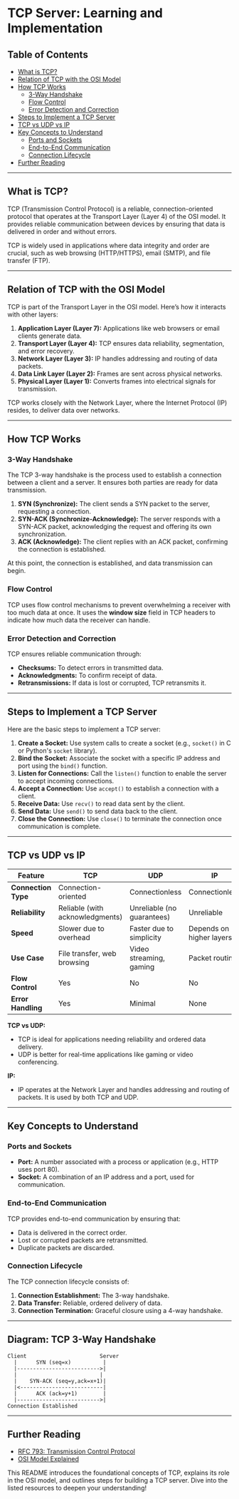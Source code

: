 # TCP Server: Learning and Implementation

## Table of Contents
- [What is TCP?](#what-is-tcp)
- [Relation of TCP with the OSI Model](#relation-of-tcp-with-the-osi-model)
- [How TCP Works](#how-tcp-works)
  - [3-Way Handshake](#3-way-handshake)
  - [Flow Control](#flow-control)
  - [Error Detection and Correction](#error-detection-and-correction)
- [Steps to Implement a TCP Server](#steps-to-implement-a-tcp-server)
- [TCP vs UDP vs IP](#tcp-vs-udp-vs-ip)
- [Key Concepts to Understand](#key-concepts-to-understand)
  - [Ports and Sockets](#ports-and-sockets)
  - [End-to-End Communication](#end-to-end-communication)
  - [Connection Lifecycle](#connection-lifecycle)
- [Further Reading](#further-reading)

---

## What is TCP?
TCP (Transmission Control Protocol) is a reliable, connection-oriented protocol that operates at the Transport Layer (Layer 4) of the OSI model. It provides reliable communication between devices by ensuring that data is delivered in order and without errors.

TCP is widely used in applications where data integrity and order are crucial, such as web browsing (HTTP/HTTPS), email (SMTP), and file transfer (FTP).

---

## Relation of TCP with the OSI Model
TCP is part of the Transport Layer in the OSI model. Here’s how it interacts with other layers:

1. **Application Layer (Layer 7):** Applications like web browsers or email clients generate data.
2. **Transport Layer (Layer 4):** TCP ensures data reliability, segmentation, and error recovery.
3. **Network Layer (Layer 3):** IP handles addressing and routing of data packets.
4. **Data Link Layer (Layer 2):** Frames are sent across physical networks.
5. **Physical Layer (Layer 1):** Converts frames into electrical signals for transmission.

TCP works closely with the Network Layer, where the Internet Protocol (IP) resides, to deliver data over networks.

---

## How TCP Works

### 3-Way Handshake
The TCP 3-way handshake is the process used to establish a connection between a client and a server. It ensures both parties are ready for data transmission.

1. **SYN (Synchronize):** The client sends a SYN packet to the server, requesting a connection.
2. **SYN-ACK (Synchronize-Acknowledge):** The server responds with a SYN-ACK packet, acknowledging the request and offering its own synchronization.
3. **ACK (Acknowledge):** The client replies with an ACK packet, confirming the connection is established.

At this point, the connection is established, and data transmission can begin.

### Flow Control
TCP uses flow control mechanisms to prevent overwhelming a receiver with too much data at once. It uses the **window size** field in TCP headers to indicate how much data the receiver can handle.

### Error Detection and Correction
TCP ensures reliable communication through:
- **Checksums:** To detect errors in transmitted data.
- **Acknowledgments:** To confirm receipt of data.
- **Retransmissions:** If data is lost or corrupted, TCP retransmits it.

---

## Steps to Implement a TCP Server
Here are the basic steps to implement a TCP server:

1. **Create a Socket:** Use system calls to create a socket (e.g., `socket()` in C or Python's `socket` library).
2. **Bind the Socket:** Associate the socket with a specific IP address and port using the `bind()` function.
3. **Listen for Connections:** Call the `listen()` function to enable the server to accept incoming connections.
4. **Accept a Connection:** Use `accept()` to establish a connection with a client.
5. **Receive Data:** Use `recv()` to read data sent by the client.
6. **Send Data:** Use `send()` to send data back to the client.
7. **Close the Connection:** Use `close()` to terminate the connection once communication is complete.

---

## TCP vs UDP vs IP
| Feature                | TCP                          | UDP                      | IP                         |
|------------------------|------------------------------|--------------------------|----------------------------|
| **Connection Type**    | Connection-oriented         | Connectionless           | Connectionless             |
| **Reliability**        | Reliable (with acknowledgments) | Unreliable (no guarantees) | Unreliable                 |
| **Speed**              | Slower due to overhead      | Faster due to simplicity | Depends on higher layers   |
| **Use Case**           | File transfer, web browsing | Video streaming, gaming  | Packet routing             |
| **Flow Control**       | Yes                         | No                       | No                         |
| **Error Handling**     | Yes                         | Minimal                  | None                       |

**TCP vs UDP:**
- TCP is ideal for applications needing reliability and ordered data delivery.
- UDP is better for real-time applications like gaming or video conferencing.

**IP:**
- IP operates at the Network Layer and handles addressing and routing of packets. It is used by both TCP and UDP.

---

## Key Concepts to Understand

### Ports and Sockets
- **Port:** A number associated with a process or application (e.g., HTTP uses port 80).
- **Socket:** A combination of an IP address and a port, used for communication.

### End-to-End Communication
TCP provides end-to-end communication by ensuring that:
- Data is delivered in the correct order.
- Lost or corrupted packets are retransmitted.
- Duplicate packets are discarded.

### Connection Lifecycle
The TCP connection lifecycle consists of:
1. **Connection Establishment:** The 3-way handshake.
2. **Data Transfer:** Reliable, ordered delivery of data.
3. **Connection Termination:** Graceful closure using a 4-way handshake.

---

## Diagram: TCP 3-Way Handshake
```plaintext
Client                       Server
  |      SYN (seq=x)          |
  |-------------------------->|
  |                          |
  |    SYN-ACK (seq=y,ack=x+1)|
  |<--------------------------|
  |      ACK (ack=y+1)        |
  |-------------------------->|
Connection Established
```

---

## Further Reading
- [RFC 793: Transmission Control Protocol](https://tools.ietf.org/html/rfc793)
- [OSI Model Explained](https://en.wikipedia.org/wiki/OSI_model)

This README introduces the foundational concepts of TCP, explains its role in the OSI model, and outlines steps for building a TCP server. Dive into the listed resources to deepen your understanding!

